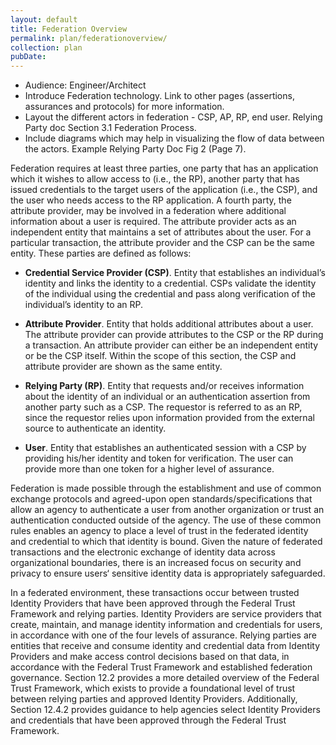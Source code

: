 ```yaml
---
layout: default
title: Federation Overview
permalink: plan/federationoverview/
collection: plan
pubDate: 
---
```

- Audience: Engineer/Architect
- Introduce Federation technology. Link to other pages (assertions, assurances and protocols) for more information.
- Layout the different actors in federation - CSP, AP, RP, end user. Relying Party doc Section 3.1 Federation Process.
- Include diagrams which may help in visualizing the flow of data between the actors. Example Relying Party Doc Fig 2 (Page 7).

Federation requires at least three parties, one party that has an application which it wishes to allow access to (i.e., the RP), another party that has issued credentials to the target users of the application (i.e., the CSP), and the user who needs access to the RP application. A fourth party, the attribute provider, may be involved in a federation where additional information about a user is required. The attribute provider acts as an independent entity that maintains a set of attributes about the user. For a particular transaction, the attribute provider and the CSP can be the same entity. These parties are defined as follows:

- **Credential Service Provider (CSP)**. Entity that establishes an individual’s identity and links the identity to a credential. CSPs validate the identity of the individual using the credential and pass along verification of the individual’s identity to an RP.

- **Attribute Provider**. Entity that holds additional attributes about a user. The attribute provider can provide attributes to the CSP or the RP during a transaction. An attribute provider can either be an independent entity or be the CSP itself. Within the scope of this section, the CSP and attribute provider are shown as the same entity.

- **Relying Party (RP)**. Entity that requests and/or receives information about the identity of an individual or an authentication assertion from another party such as a CSP. The requestor is referred to as an RP, since the requestor relies upon information provided
from the external source to authenticate an identity.

- **User**. Entity that establishes an authenticated session with a CSP by providing his/her identity and token for verification. The user can provide more than one token for a higher level of assurance.

Federation is made possible through the establishment and use of common exchange protocols
and agreed-upon open standards/specifications that allow an agency to authenticate a user from
another organization or trust an authentication conducted outside of the agency. The use of these
common rules enables an agency to place a level of trust in the federated identity and credential
to which that identity is bound. Given the nature of federated transactions and the electronic
exchange of identity data across organizational boundaries, there is an increased focus on
security and privacy to ensure users‘ sensitive identity data is appropriately safeguarded.

In a federated environment, these transactions occur between trusted Identity Providers that have
been approved through the Federal Trust Framework and relying parties. Identity Providers are
service providers that create, maintain, and manage identity information and credentials for
users, in accordance with one of the four levels of assurance. Relying parties are entities that
receive and consume identity and credential data from Identity Providers and make access
control decisions based on that data, in accordance with the Federal Trust Framework and
established federation governance. Section 12.2 provides a more detailed overview of the Federal
Trust Framework, which exists to provide a foundational level of trust between relying parties
and approved Identity Providers. Additionally, Section 12.4.2 provides guidance to help agencies
select Identity Providers and credentials that have been approved through the Federal Trust
Framework.





























